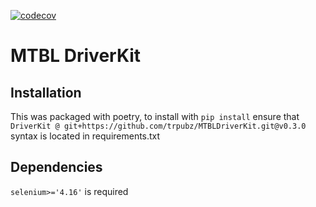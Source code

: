 [![codecov](https://codecov.io/gh/trpubz/MTBLDriverKit/graph/badge.svg?token=LJBMG3P28W)](https://codecov.io/gh/trpubz/MTBLDriverKit)
# MTBL DriverKit

## Installation
This was packaged with poetry, to install with `pip install` ensure that `DriverKit @ git+https://github.com/trpubz/MTBLDriverKit.git@v0.3.0` syntax is located in requirements.txt

## Dependencies
`selenium>='4.16'` is required
